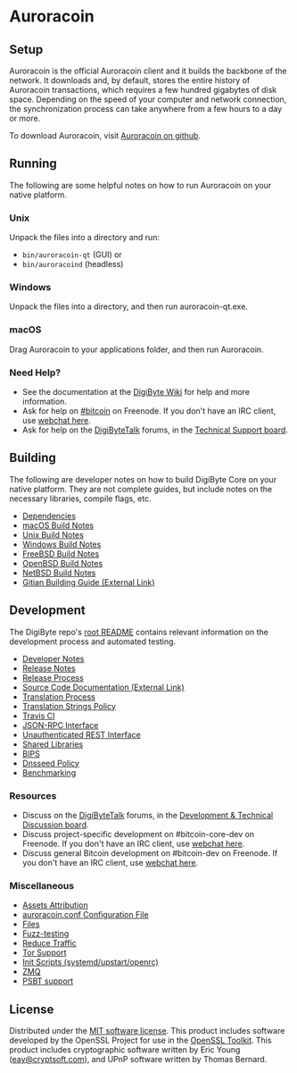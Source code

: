 Auroracoin
==========

Setup
---------------------
Auroracoin is the official Auroracoin client and it builds the backbone of the network. It downloads and, by default, stores the entire history of Auroracoin transactions, which requires a few hundred gigabytes of disk space. Depending on the speed of your computer and network connection, the synchronization process can take anywhere from a few hours to a day or more.

To download Auroracoin, visit [Auroracoin on github](https://github.com/aurarad/Auroracoin/releases).

Running
---------------------
The following are some helpful notes on how to run Auroracoin on your native platform.

### Unix

Unpack the files into a directory and run:

- `bin/auroracoin-qt` (GUI) or
- `bin/auroracoind` (headless)

### Windows

Unpack the files into a directory, and then run auroracoin-qt.exe.

### macOS

Drag Auroracoin to your applications folder, and then run Auroracoin.

### Need Help?

* See the documentation at the [DigiByte Wiki](https://en.digibyte.it/wiki/Main_Page)
for help and more information.
* Ask for help on [#bitcoin](http://webchat.freenode.net?channels=bitcoin) on Freenode. If you don't have an IRC client, use [webchat here](http://webchat.freenode.net?channels=bitcoin).
* Ask for help on the [DigiByteTalk](https://digibytetalk.org/) forums, in the [Technical Support board](https://digibytetalk.org/index.php?board=4.0).

Building
---------------------
The following are developer notes on how to build DigiByte Core on your native platform. They are not complete guides, but include notes on the necessary libraries, compile flags, etc.

- [Dependencies](dependencies.md)
- [macOS Build Notes](build-osx.md)
- [Unix Build Notes](build-unix.md)
- [Windows Build Notes](build-windows.md)
- [FreeBSD Build Notes](build-freebsd.md)
- [OpenBSD Build Notes](build-openbsd.md)
- [NetBSD Build Notes](build-netbsd.md)
- [Gitian Building Guide (External Link)](https://github.com/aurarad/Auroracoin/blob/master/doc/gitian-building.md)

Development
---------------------
The DigiByte repo's [root README](/README.md) contains relevant information on the development process and automated testing.

- [Developer Notes](developer-notes.md)
- [Release Notes](release-notes.md)
- [Release Process](release-process.md)
- [Source Code Documentation (External Link)](https://dev.visucore.com/digibyte/doxygen/)
- [Translation Process](translation_process.md)
- [Translation Strings Policy](translation_strings_policy.md)
- [Travis CI](travis-ci.md)
- [JSON-RPC Interface](JSON-RPC-interface.md)
- [Unauthenticated REST Interface](REST-interface.md)
- [Shared Libraries](shared-libraries.md)
- [BIPS](bips.md)
- [Dnsseed Policy](dnsseed-policy.md)
- [Benchmarking](benchmarking.md)

### Resources
* Discuss on the [DigiByteTalk](https://digibytetalk.org/) forums, in the [Development & Technical Discussion board](https://digibytetalk.org/index.php?board=6.0).
* Discuss project-specific development on #bitcoin-core-dev on Freenode. If you don't have an IRC client, use [webchat here](http://webchat.freenode.net/?channels=bitcoin-core-dev).
* Discuss general Bitcoin development on #bitcoin-dev on Freenode. If you don't have an IRC client, use [webchat here](http://webchat.freenode.net/?channels=bitcoin-dev).

### Miscellaneous
- [Assets Attribution](assets-attribution.md)
- [auroracoin.conf Configuration File](auroracoin-conf.md)
- [Files](files.md)
- [Fuzz-testing](fuzzing.md)
- [Reduce Traffic](reduce-traffic.md)
- [Tor Support](tor.md)
- [Init Scripts (systemd/upstart/openrc)](init.md)
- [ZMQ](zmq.md)
- [PSBT support](psbt.md)

License
---------------------
Distributed under the [MIT software license](/COPYING).
This product includes software developed by the OpenSSL Project for use in the [OpenSSL Toolkit](https://www.openssl.org/). This product includes
cryptographic software written by Eric Young ([eay@cryptsoft.com](mailto:eay@cryptsoft.com)), and UPnP software written by Thomas Bernard.
